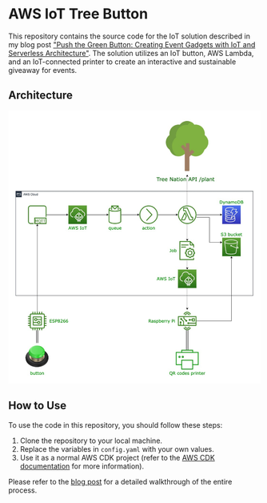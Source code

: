 # AWS IoT Tree Button

This repository contains the source code for the IoT solution described in my blog post ["Push the Green Button: Creating Event Gadgets with IoT and Serverless Architecture"](https://letsmake.cloud/push-the-green-button-creating-event-gadgets-with-iot-and-serverless-architecture). The solution utilizes an IoT button, AWS Lambda, and an IoT-connected printer to create an interactive and sustainable giveaway for events.

## Architecture
![Architecture](doc/greenplantt2.jpg)

## How to Use

To use the code in this repository, you should follow these steps:

1. Clone the repository to your local machine.
2. Replace the variables in `config.yaml` with your own values.
3. Use it as a normal AWS CDK project (refer to the [AWS CDK documentation](https://docs.aws.amazon.com/cdk/latest/guide/home.html) for more information).

Please refer to the [blog post](https://letsmake.cloud/push-the-green-button-creating-event-gadgets-with-iot-and-serverless-architecture) for a detailed walkthrough of the entire process.
